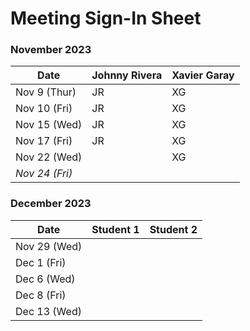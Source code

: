 # Meeting Sign-In Sheet

### November 2023

| Date        | Johnny Rivera | Xavier Garay |
|-------------|-----------|-----------|
| Nov 9 (Thur) |     JR      |     XG      |
| Nov 10 (Fri)|      JR     |     XG      |
| Nov 15 (Wed)|      JR     |     XG      |
| Nov 17 (Fri)|      JR     |      XG     |
| Nov 22 (Wed) |       |      XG     | 
| *Nov 24 (Fri)* |       |           |   <!-- Skipped for Thanksgiving -->

### December 2023

| Date        | Student 1 | Student 2 |
|-------------|-----------|-----------|
| Nov 29 (Wed)|           |           |          
| Dec 1 (Fri) |           |           |
| Dec 6 (Wed) |           |           |
| Dec 8 (Fri) |           |           |
| Dec 13 (Wed)|           |           |
